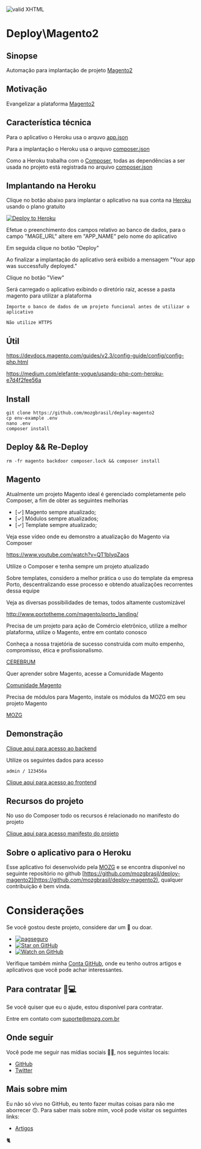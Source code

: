 [checkmark]: https://raw.githubusercontent.com/mozgbrasil/mozgbrasil.github.io/master/assets/images/logos/logo_32_32.png "MOZG"
![valid XHTML][checkmark]

[getcomposer]: https://getcomposer.org/
[uninstall-mods]: https://getcomposer.org/doc/03-cli.md#remove

# Deploy\Magento2

## Sinopse

Automação para implantação de projeto [Magento2](https://magento.com/)

## Motivação

Evangelizar a plataforma [Magento2](https://magento.com/)

## Característica técnica

Para o aplicativo o Heroku usa o arquvo [app.json](app.json)

Para a implantação o Heroku usa o arquvo [composer.json](composer.json)

Como a Heroku trabalha com o [Composer](https://getcomposer.org/), todas as dependências a ser usada no projeto está registrada no arquivo [composer.json](composer.json)

## Implantando na Heroku

Clique no botão abaixo para implantar o aplicativo na sua conta na [Heroku](https://www.heroku.com/pricing) usando o plano gratuito

[![Deploy to Heroku](https://www.herokucdn.com/deploy/button.svg)](https://heroku.com/deploy?template=https://github.com/mozgbrasil/deploy-magento2)

Efetue o preenchimento dos campos relativo ao banco de dados, para o campo "MAGE_URL" altere em "APP_NAME" pelo nome do aplicativo

Em seguida clique no botão "Deploy"

Ao finalizar a implantação do aplicativo será exibido a mensagem "Your app was successfully deployed."

Clique no botão "View"

Será carregado o aplicativo exibindo o diretório raiz, acesse a pasta magento para utilizar a plataforma

    Importe o banco de dados de um projeto funcional antes de utilizar o aplicativo

    Não utilize HTTPS

## Útil

https://devdocs.magento.com/guides/v2.3/config-guide/config/config-php.html

https://medium.com/elefante-yogue/usando-php-com-heroku-e7d4f2fee56a

## Install

    git clone https://github.com/mozgbrasil/deploy-magento2
    cp env-example .env
    nano .env
    composer install

## Deploy && Re-Deploy

    rm -fr magento backdoor composer.lock && composer install

## Magento

Atualmente um projeto Magento ideal é gerenciado completamente pelo Composer, a fim de obter as seguintes melhorias

- [✓] Magento sempre atualizado;
- [✓] Módulos sempre atualizados;
- [✓] Template sempre atualizado;

Veja esse vídeo onde eu demonstro a atualização do Magento via Composer

https://www.youtube.com/watch?v=QT1bIyqZaos

Utilize o Composer e tenha sempre um projeto atualizado

Sobre templates, considero a melhor prática o uso do template da empresa Porto, descentralizando esse processo e obtendo atualizações recorrentes dessa equipe

Veja as diversas possibilidades de temas, todos altamente customizável

http://www.portotheme.com/magento/porto_landing/

Precisa de um projeto para ação de Comércio eletrônico, utilize a melhor plataforma, utilize o Magento, entre em contato conosco

Conheça a nossa trajetória de sucesso construída com muito empenho, compromisso, ética e profissionalismo.

[CEREBRUM](https://www.cerebrum.com.br/ "Magento")

Quer aprender sobre Magento, acesse a Comunidade Magento

[Comunidade Magento](https://www.comunidademagento.com.br/ "Magento")

Precisa de módulos para Magento, instale os módulos da MOZG em seu projeto Magento

[MOZG](http://mozg.com.br/catalogo/ "Magento")

## Demonstração

<a href="http://magento2mozg.herokuapp.com/magento/index.php/admin/" target="_blank">Clique aqui para acesso ao backend</a>

Utilize os seguintes dados para acesso

    admin / 123456a

<a href="http://magento2mozg.herokuapp.com/magento/index.php/" target="_blank">Clique aqui para acesso ao frontend</a>

## Recursos do projeto

No uso do Composer todo os recursos é relacionado no manifesto do projeto

<a href="http://magento2mozg.herokuapp.com/composer.json" target="_blank">Clique aqui para acesso manifesto do projeto</a>

## Sobre o aplicativo para o Heroku

Esse aplicativo foi desenvolvido pela [MOZG](http://mozg.com.br/) e se encontra disponível no seguinte repositório no github [https://github.com/mozgbrasil/deploy-magento2](https://github.com/mozgbrasil/deploy-magento2), qualquer contribuição é bem vinda.

# Considerações

Se você gostou deste projeto, considere dar um 🌟 ou doar.

- [![pagseguro](https://stc.pagseguro.uol.com.br/public/img/botoes/doacoes/164x37-doar-assina.gif)](https://pagseguro.uol.com.br/checkout/v2/donation.html?currency=BRL&receiverEmail=mozgbrasil@gmail.com)
- [![Star on GitHub](https://img.shields.io/github/stars/mozgbrasil/deploy-magento2.svg?style=social)](https://github.com/mozgbrasil/deploy-magento2/stargazers)
- [![Watch on GitHub](https://img.shields.io/github/watchers/mozgbrasil/deploy-magento2.svg?style=social)](https://github.com/mozgbrasil/deploy-magento2/watchers)

Verifique também minha [Conta GitHub](https://github.com/mozgbrasil), onde eu tenho outros artigos e aplicativos que você pode achar interessantes.

## Para contratar 👨💻

Se você quiser que eu o ajude, estou disponível para contratar.

Entre em contato com suporte@mozg.com.br

## Onde seguir

Você pode me seguir nas mídias sociais 🐙😇, nos seguintes locais:

- [GitHub](https://github.com/mozgbrasil)
- [Twitter](https://twitter.com/mozgbrasil)

## Mais sobre mim

Eu não só vivo no GitHub, eu tento fazer muitas coisas para não me aborrecer 🙃. Para saber mais sobre mim, você pode visitar os seguintes links:

- [Artigos](http://mozg.com.br/artigos/)

:cat2:
